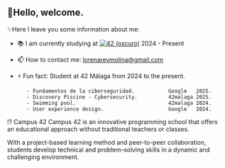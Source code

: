 ## 👋Hello, welcome.

✨Here I leave you some information about me:

- 📚 I am currently studying at 
        <a href="https://profile.intra.42.fr/users/lrey-mol" target="_blank"><img alt="42 (oscuro)" src="https://img.shields.io/badge/Málaga-black?style=flat&logo=42&logoColor=white" /></a> 2024 - Present

- 📫 How to contact me: 
        lorenareymolina@gmail.com

- ⚡ Fun fact: Student at 42 Málaga from 2024 to the present.

         - Fundamentos de la ciberseguridad.           Google   2025.
         - Discovery Piscine - Cybersecurity.          42malaga 2025.
         - Swimming pool.                              42malaga 2024.
         - User experience design.                     Google   2024.
        
          
          
  

⁉️ Campus 42
Campus 42 is an innovative programming school that offers an educational approach without traditional teachers or classes.

With a project-based learning method and peer-to-peer collaboration, students develop technical and problem-solving skills in a dynamic and challenging environment.

